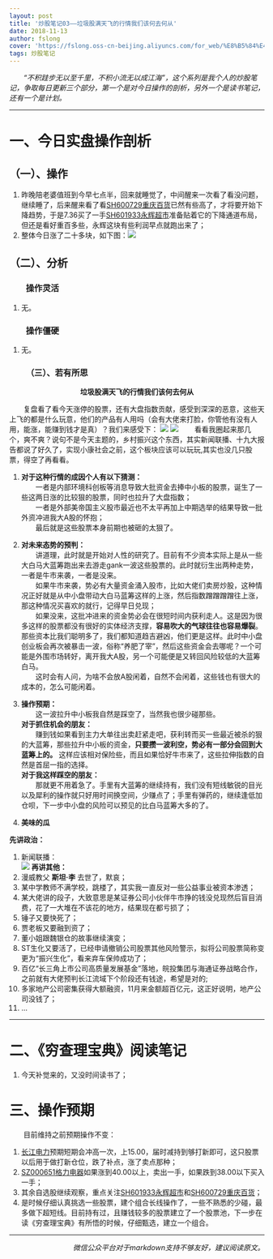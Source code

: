 ```yaml
---
layout: post
title: '炒股笔记03——垃圾股满天飞的行情我们该何去何从'
date: 2018-11-13
author: fslong
cover: 'https://fslong.oss-cn-beijing.aliyuncs.com/for_web/%E8%B5%84%E4%BA%A7/2018.11.12%E8%B5%84%E4%BA%A7.jpg'
tags: 炒股笔记
---
```


*&emsp;&emsp;“不积跬步无以至千里，不积小流无以成江海”，这个系列是我个人的炒股笔记，争取每日更新三个部分，第一个是对今日操作的剖析，另外一个是读书笔记，还有一个是计划。*

---
# **一、今日实盘操作剖析**

## **（一）、操作**
1. 昨晚陪老婆值班到今早七点半，回来就睡觉了，中间醒来一次看了看没问题，继续睡了，后来醒来看了看[SH600729重庆百货](https://xueqiu.com/S/SH600729)已然有些高了，才将要开始下降趋势，于是7.36买了一手[SH601933永辉超市](https://xueqiu.com/S/SH601933)准备贴着它的下降通道布局，但还是看好重百多些，永辉这块有些利润早点就跑出来了；
2. 整体今日涨了二十多块，如下图：![](https://fslong.oss-cn-beijing.aliyuncs.com/for_web/资产/2018.11.13资产.jpg)

## **（二）、分析**
### &emsp;&emsp;**操作灵活**
1. 无。

### &emsp;&emsp;**操作僵硬**
1. 无。

### &emsp;&emsp;**（三）、若有所思**
<p style="text-align:center"><b>垃圾股满天飞的行情我们该何去何从</b></p>

&emsp;&emsp;复盘看了看今天涨停的股票，还有大盘指数贡献，感受到深深的恶意，这些天上飞的都是什么玩意，他们的产品有人用吗（会有大佬来打脸，你管他有没有人用，能涨，能赚到钱才是真）？我们来感受下：
![](https://fslong.oss-cn-beijing.aliyuncs.com/for_web/%E6%9D%BF%E5%9D%97/2018.11.13-01.png)
![](https://fslong.oss-cn-beijing.aliyuncs.com/for_web/%E6%9D%BF%E5%9D%97/2018.11.13-02.jpg)
&emsp;&emsp;看看我圈起来那几个，爽不爽？说句不是今天主题的，乡村振兴这个东西，其实新闻联播、十九大报告都说了好久了，实现小康社会之前，这个板块应该可以玩玩,其实也没几只股票，得空了再看看。
1. **对于这种行情的成因个人有以下猜测：**  
   &emsp;&emsp;一者是内部环境科创板等消息导致大批资金去捧中小板的股票，诞生了一些这两日涨的比较狠的股票，同时也拉升了大盘指数；  
   &emsp;&emsp;一者是外部美帝国主义股市最近也不太平再加上中期选举的结果导致一批外资冲进我大A股的怀抱；  
   &emsp;&emsp;最后就是这些股票本身前期也被砸的太狠了。  
2. **对未来态势的预判：**  
   &emsp;&emsp;讲道理，此时就是开始对人性的研究了。目前有不少资本实际上是从一些大白马大蓝筹跑出来去游走gank一波这些股票的。此时就衍生出两种走势，一者是牛市来袭，一者是没来。  
   &emsp;&emsp;如果牛市来袭，势必有大量资金涌入股市，比如大佬们卖房炒股，这种情况正好就是从中小盘带动大白马蓝筹这样的上涨，然后指数蹭蹭蹭蹭往上涨，那这种情况买喜欢的就行，记得早日兑现；  
   &emsp;&emsp;如果没来，这批冲进来的资金势必会在很短时间内获利走人。这是因为很多这样的股票都没有很好的实体经济支撑，**容易吹大的气球往往也容易爆裂**。那些资本比我们聪明多了，我们都知道趋吉避凶，他们更是这样。此时中小盘创业板会再次被暴击一波，俗称“养肥了宰”，然后这些资金会去哪呢？一个可能是外围市场转好，离开我大A股，另一个可能便是又转回风险较低的大蓝筹白马。  
   &emsp;&emsp;这时会有人问，为啥不会放A股闲着，自然不会闲着，这些钱也有很大的成本的，怎么可能闲着。  
3. **操作预期：**  
   &emsp;&emsp;这一波拉升中小板我自然是踩空了，当然我也很少碰那些。  
   **对于抓住机会的朋友：**  
   &emsp;&emsp;赚到钱如果看到主力大单往出卖赶紧走吧，获利转而买一些最近被杀的狠的大蓝筹，那些拉升中小板的资金，**只要攒一波利空，势必有一部分会回到大蓝筹上的。** 这样应该相对保险些，而且如果恰好牛市来了，这些拉伸指数的自然是首屈一指的选择。  
   **对于我这样踩空的朋友：**  
   &emsp;&emsp;那就更不用着急了。手里有大蓝筹的继续持有，我们没有短线敏锐的目光以及犀利的操作就只好用时间换空间，少赚点了；手里有弹药的，继续逢低加仓呗，下一步中小盘的风险可以预见的比白马蓝筹大多的了。  

4. **美味的瓜**

**先讲政治：**
1. 新闻联播：  
![](https://fslong.oss-cn-beijing.aliyuncs.com/for_web/%E6%96%B0%E9%97%BB%E8%81%94%E6%92%AD/2018-11-13%20203040.jpg)
**再讲其他：**  
1. 漫威教父 **斯坦·李** 去世了，默哀；
2. 某中学教师不满学校，跳楼了，其实我一直反对一些公益事业被资本渗透；
3. 某大佬讲的段子，大致意思是某证券公司小伙伴牛市挣的钱没兑现然后盲目消费，花了一大堆在不该花的地方，结果现在都亏损了；
4. 锤子又要快死了；
5. 贾老板又要融到资了；
6. 董小姐跟魏银仓的故事继续演变；
7. ST生化又要活了，已经申请撤销公司股票其他风险警示，拟将公司股票简称变更为“振兴生化”，看来弃车保帅成功了；
8. 百亿“长三角上市公司高质量发展基金”落地，皖投集团与海通证券战略合作，之前就有大佬预判长江流域下个阶段还有钱途，希望是对的;
9. 多家地产公司密集获得大额融资，11月来金额超百亿元，这正好说明，地产公司没钱了；
10. ...

---

# **二、《穷查理宝典》阅读笔记**
1. 今天补觉来的，又没时间读书了；


# **三、操作预期**

&emsp;&emsp;目前维持之前预期操作不变：
1. [长江电力](https://xueqiu.com/S/SH600900)预期短期会冲高一次，上15.00，届时减持到够打新即可，这只股票以后用于做打新仓位，跌了补点，涨了卖点那种；
2. [SZ000651格力电器](https://xueqiu.com/S/SZ000651)如果涨到40.00以上，卖出一手，如果跌到38.00以下买入一手；
3. 其余自选股继续观察，重点关注[SH601933永辉超市](https://xueqiu.com/S/SH601933)和[SH600729重庆百货](https://xueqiu.com/S/SH600729)；
4. 是时候仔细认真挑选一些股票，建个组合长线操作了，一些不熟悉的少碰，最多做下超短线。目前持有过，且赚钱较多的股票建立了一个股票池，下一步在读《穷查理宝典》有所悟的时候，仔细甄选，建立一个组合。

---
<p style="text-align:right"><i>微信公众平台对于markdown支持不够友好，建议阅读原文。</i></p>